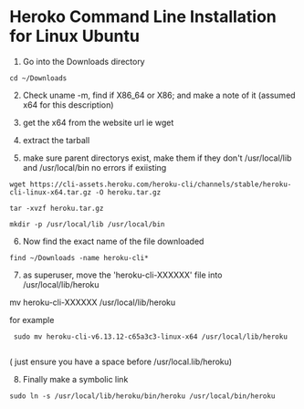 # Heroko Command Line Installation for Linux Ubuntu

1) Go into the Downloads directory

```
cd ~/Downloads
```

2) Check uname -m, find if X86_64 or X86; and make a note of it (assumed x64 for this description) 

3) get the x64 from the website url ie wget

4) extract the tarball

5) make sure parent directorys exist, make them if they don't /usr/local/lib and /usr/local/bin no errors if exiisting

```
wget https://cli-assets.heroku.com/heroku-cli/channels/stable/heroku-cli-linux-x64.tar.gz -O heroku.tar.gz

tar -xvzf heroku.tar.gz

mkdir -p /usr/local/lib /usr/local/bin
```

6) Now find the exact name of the file downloaded

```
find ~/Downloads -name heroku-cli*
```

7) as superuser, move the 'heroku-cli-XXXXXX' file into /usr/local/lib/heroku
 
mv heroku-cli-XXXXXX /usr/local/lib/heroku
 
for example
 
```
 sudo mv heroku-cli-v6.13.12-c65a3c3-linux-x64 /usr/local/lib/heroku
 
```

( just ensure you have a space before /usr/local.lib/heroku)

8) Finally make a symbolic link

```
sudo ln -s /usr/local/lib/heroku/bin/heroku /usr/local/bin/heroku
```
